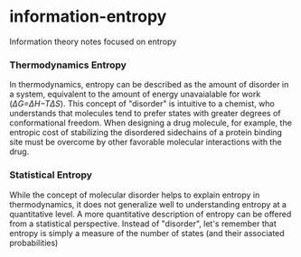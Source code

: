 # information-entropy
Information theory notes focused on entropy

### Thermodynamics Entropy
In thermodynamics, entropy can be described as the amount of disorder in a system, equivalent to the amount of energy unavaialable for work (*ΔG=ΔH−TΔS*). This concept of "disorder" is intuitive to a chemist, who understands that molecules tend to prefer states with greater degrees of conformational freedom. When designing a drug molecule, for example, the entropic cost of stabilizing the disordered sidechains of a protein binding site must be overcome by other favorable molecular interactions with the drug.

### Statistical Entropy
While the concept of molecular disorder helps to explain entropy in thermodynamics, it does not generalize well to understanding entropy at a quantitative level. A more quantitative description of entropy can be offered from a statistical perspective. Instead of "disorder", let's remember that entropy is simply a measure of the number of states (and their associated probabilities)
